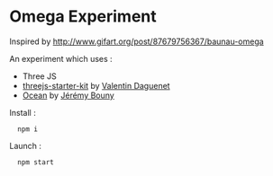 Omega Experiment
===================

Inspired by http://www.gifart.org/post/87679756367/baunau-omega

An experiment which uses :
- Three JS
- [threejs-starter-kit](https://github.com/vdaguenet/threejs-starter-kit) by [Valentin Daguenet](http://vdaguenet.fr/)
- [Ocean](https://github.com/jbouny/ocean) by [Jérémy Bouny](http://jeremybouny.fr/)

Install :
```node
  npm i
```

Launch :
```node
  npm start
```

